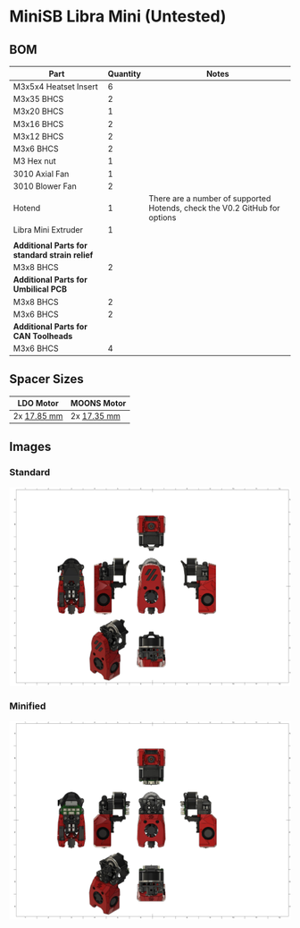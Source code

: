 # MiniSB Libra Mini (Untested)

## BOM

| Part                                            | Quantity | Notes                                                                      |
| ----------------------------------------------- | -------- | -------------------------------------------------------------------------- |
| M3x5x4 Heatset Insert                           | 6        |                                                                            |
| M3x35 BHCS                                      | 2        |                                                                            |
| M3x20 BHCS                                      | 1        |
| M3x16 BHCS                                      | 2        |
| M3x12 BHCS                                      | 2        |                                                                            |
| M3x6 BHCS                                       | 2        |                                                                            |
| M3 Hex nut                                       | 1        |
| 3010 Axial Fan                                  | 1        |
| 3010 Blower Fan                                 | 2        |
| Hotend                                          | 1        | There are a number of supported Hotends, check the V0.2 GitHub for options |
| Libra Mini Extruder                             | 1        |
|                                                 |          |                                                                            |
| **Additional Parts for standard strain relief** |
| M3x8 BHCS                                       | 2        |
| **Additional Parts for Umbilical PCB**          |
| M3x8 BHCS                                       | 2        |
| M3x6 BHCS                                       | 2        |                                                                            |
| **Additional Parts for CAN Toolheads**          |
| M3x6 BHCS                                       | 4        |                                                                            |

## Spacer Sizes

| LDO Motor                                                     | MOONS Motor                                                   |
| ------------------------------------------------------------- | ------------------------------------------------------------- |
| 2x [17.85 mm](/Spacers/Octagon-STL/Octagon_Spacer_17.85mm.stl) | 2x [17.35 mm](/Spacers/Octagon-STL/Octagon_Spacer_17.35mm.stl) |

## Images

### Standard

![Standard](images/Libra_Mini.png)

### Minified

![Minified](images/Libra_Mini_Minified.png)
